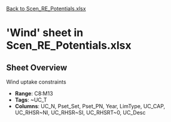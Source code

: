 [Back to Scen_RE_Potentials.xlsx](README.md)

# 'Wind' sheet in Scen_RE_Potentials.xlsx

## Sheet Overview

Wind uptake constraints

- **Range**: C8:M13
- **Tags**: ~UC_T
- **Columns**: UC_N, Pset_Set, Pset_PN, Year, LimType, UC_CAP, UC_RHSR~NI, UC_RHSR~SI, UC_RHSRT~0, UC_Desc

